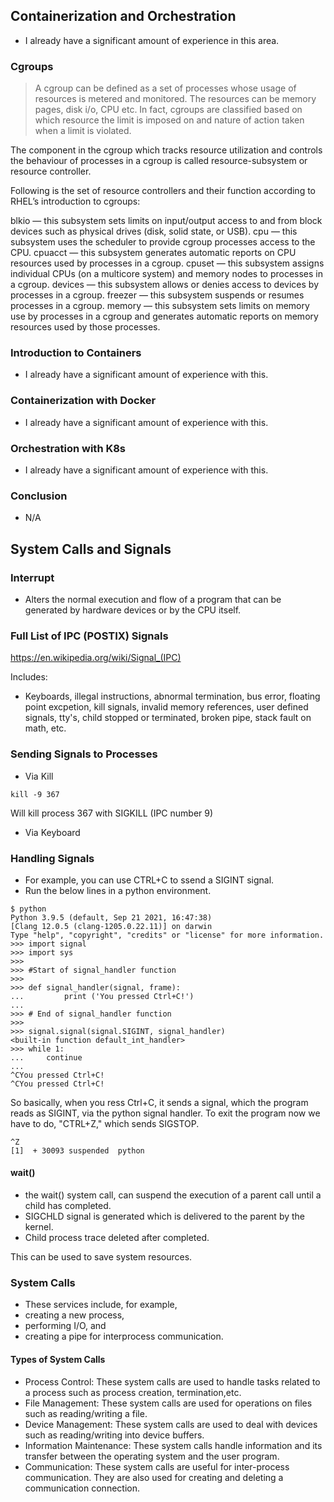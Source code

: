 ## Containerization and Orchestration

* I already have a significant amount of experience in this area.

### Cgroups

> A cgroup can be defined as a set of processes whose usage of resources is metered and monitored. The resources can be memory pages, disk i/o, CPU etc. In fact, cgroups are classified based on which resource the limit is imposed on and nature of action taken when a limit is violated.

The component in the cgroup which tracks resource utilization and controls the behaviour of processes in a cgroup is called resource-subsystem or resource controller.

Following is the set of resource controllers and their function according to RHEL’s introduction to cgroups:

blkio — this subsystem sets limits on input/output access to and from block devices such as physical drives (disk, solid state, or USB).
cpu — this subsystem uses the scheduler to provide cgroup processes access to the CPU. cpuacct — this subsystem generates automatic reports on CPU resources used by processes in a cgroup.
cpuset — this subsystem assigns individual CPUs (on a multicore system) and memory nodes to processes in a cgroup.
devices — this subsystem allows or denies access to devices by processes in a cgroup.
freezer — this subsystem suspends or resumes processes in a cgroup.
memory — this subsystem sets limits on memory use by processes in a cgroup and generates automatic reports on memory resources used by those processes.

### Introduction to Containers

* I already have a significant amount of experience with this.
### Containerization with Docker

* I already have a significant amount of experience with this.
### Orchestration with K8s

* I already have a significant amount of experience with this.
### Conclusion

* N/A

## System Calls and Signals

### Interrupt

* Alters the normal execution and flow of a program that can be generated by hardware devices or by the CPU itself.

### Full List of IPC (POSTIX) Signals

https://en.wikipedia.org/wiki/Signal_(IPC)

Includes:

* Keyboards, illegal instructions, abnormal termination, bus error, floating point excpetion, kill signals, invalid memory references, user defined signals, tty's, child stopped or terminated, broken pipe, stack fault on math, etc.

### Sending Signals to Processes

* Via Kill

```
kill -9 367
```

Will kill process 367 with SIGKILL (IPC number 9)

* Via Keyboard

### Handling Signals

* For example, you can use CTRL+C to ssend a SIGINT signal.
* Run the below lines in a python environment.

```
$ python
Python 3.9.5 (default, Sep 21 2021, 16:47:38)
[Clang 12.0.5 (clang-1205.0.22.11)] on darwin
Type "help", "copyright", "credits" or "license" for more information.
>>> import signal
>>> import sys
>>>
>>> #Start of signal_handler function
>>>
>>> def signal_handler(signal, frame):
...         print ('You pressed Ctrl+C!')
...
>>> # End of signal_handler function
>>>
>>> signal.signal(signal.SIGINT, signal_handler)
<built-in function default_int_handler>
>>> while 1:
...     continue
...
^CYou pressed Ctrl+C!
^CYou pressed Ctrl+C!
```

So basically, when you ress Ctrl+C, it sends a signal, which the program reads as SIGINT, via the python signal handler.  To exit the program now we have to do, "CTRL+Z," which sends SIGSTOP.

```
^Z
[1]  + 30093 suspended  python
```

#### wait()

* the wait() system call, can suspend the execution of a parent call until a child has completed.
* SIGCHLD signal is generated which is delivered to the parent by the kernel.
* Child process trace deleted after completed.

This can be used to save system resources.

### System Calls

* These services include, for example, 
* creating a new process, 
* performing I/O, and 
* creating a pipe for interprocess communication.

#### Types of System Calls

* Process Control: These system calls are used to handle tasks related to a process such as process creation, termination,etc.
* File Management: These system calls are used for operations on files such as reading/writing a file.
* Device Management: These system calls are used to deal with devices such as reading/writing into device buffers.
* Information Maintenance: These system calls handle information and its transfer between the operating system and the user program.
* Communication: These system calls are useful for inter-process communication. They are also used for creating and deleting a communication connection.

